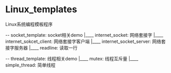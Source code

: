 # Linux_templates
Linux系统编程模板程序

-- socket_template: socket相关demo
|____ internet_socket: 网络套接字
      |____ internet_sokcet_client: 网络套接字客户端
      |____ internet_socket_server: 网络套接字服务器
|____ readline:        读取一行

-- thread_template:  线程相关demo
|____ mutex:         线程互斥量
|____ simple_thread: 简单线程


